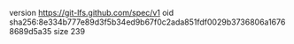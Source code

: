 version https://git-lfs.github.com/spec/v1
oid sha256:8e334b777e89d3f5b34ed9b67f0c2ada851fdf0029b3736806a16768689d5a35
size 239
